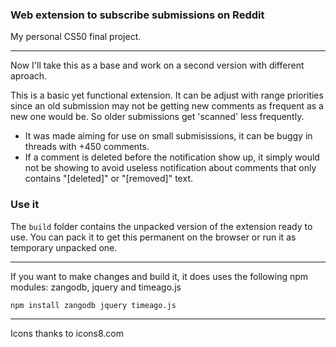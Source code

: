 ### Web extension to subscribe submissions on Reddit
My personal CS50 final project.

----

Now I'll take this as a base and work on a second version with different aproach.

This is a basic yet functional extension. It can be adjust with range priorities since an old submission may not be getting new comments as frequent as a new one would be. So older submissions get 'scanned' less frequently.

- It was made aiming for use on small submisissions, it can be buggy in threads with +450 comments.
-  If a comment is deleted before the notification show up, it simply would not be showing to avoid useless notification about comments that only contains "[deleted]" or "[removed]" text.

### Use it
The `build` folder contains the unpacked version of the extension ready to use. You can pack it to get this permanent on the browser or run it as temporary unpacked one.

---

If you want to make changes and build it, it does uses the following npm modules:
zangodb, jquery and timeago.js

```
npm install zangodb jquery timeago.js
```
----

Icons thanks to icons8.com

